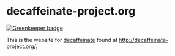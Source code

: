 # decaffeinate-project.org

[![Greenkeeper badge](https://badges.greenkeeper.io/decaffeinate/decaffeinate-project.org.svg)](https://greenkeeper.io/)

This is the website for [decaffeinate](https://github.com/decaffeinate/decaffeinate)
found at http://decaffeinate-project.org/.
